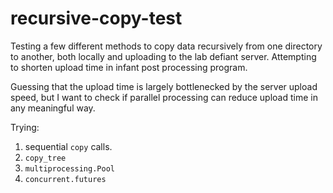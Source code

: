 # recursive-copy-test

Testing a few different methods to copy data recursively from one directory to another, both locally and uploading to the lab defiant server. Attempting to shorten upload time in infant post processing program.

Guessing that the upload time is largely bottlenecked by the server upload speed, but I want to check if parallel processing can reduce upload time in any meaningful way.

Trying:
1. sequential `copy` calls.
2. `copy_tree`
3. `multiprocessing.Pool`
4. `concurrent.futures`


